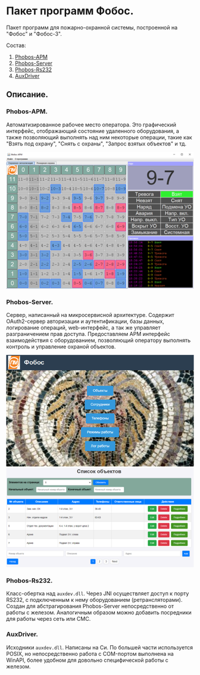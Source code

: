 # Пакет программ Фобос.

Пакет программ для пожарно-охранной системы, построенной на "Фобос" и "Фобос-3".

Состав:
1. [Phobos-APM](https://github.com/phobos-security-packet/Phobos-APM)
2. [Phobos-Server](https://github.com/phobos-security-packet/Phobos-Server)
3. [Phobos-Rs232](https://github.com/phobos-security-packet/Phobos-Rs232)
4. [AuxDriver](https://github.com/phobos-security-packet/AuxDriver)

## Описание.

### Phobos-APM.
Автоматизированное рабочее место оператора. Это графический интерфейс, отображающий состояние удаленного оборудования, а также позволяющий выполнять над ним некоторые операции, такие как "Взять под охрану", "Снять с охраны", "Запрос взятых объектов" и тд.

![АРМ](../pics/APM.png)

### Phobos-Server.
Сервер, написанный на микросервисной архитектуре. Содержит OAuth2-сервер авторизации и аутентификации, базы данных, логирование операций, web-интерфейс, а так же управляет разграничением прав доступа. Предоставляем АРМ интерфейс взаимодействия с оборудованием, позволяющий оператору выполнять контроль и управление охраной объектов.

![Web-интерфейс](../pics/main.png)
![Web-интерфейс](../pics/objects.png)

### Phobos-Rs232.
Класс-обертка над `auxdev.dll`. Через JNI осуществляет доступ к порту RS232, с подключенным к нему оборудованием (ретрансляторами). 
Создан для абстрагирования Phobos-Server непосредственно от работы с железом. Аналогичным образом можно добавить посредники для работы через сеть или СМС.

### AuxDriver.
Исходники `auxdev.dll`. Написаны на Си. По большей части используется POSIX, но непосредственно работа с COM-портом выполнена на WinAPI, более удобном для довольно специфической работы с железом. 
